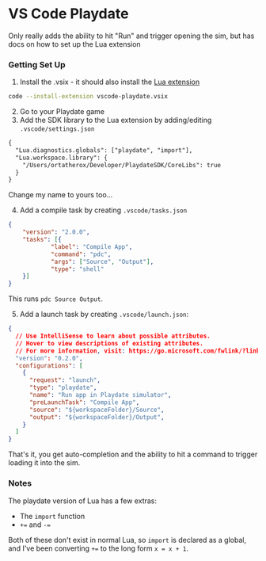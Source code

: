 # VS Code Playdate

Only really adds the ability to hit "Run" and trigger opening the sim, but has docs on how to set up the Lua extension

### Getting Set Up

1. Install the .vsix - it should also install the [Lua extension](https://marketplace.visualstudio.com/items?itemName=sumneko.lua)

```sh
code --install-extension vscode-playdate.vsix
```

2. Go to your Playdate game
3. Add the SDK library to the Lua extension by adding/editing `.vscode/settings.json`

```diff
{
  "Lua.diagnostics.globals": ["playdate", "import"],
  "Lua.workspace.library": {
    "/Users/ortatherox/Developer/PlaydateSDK/CoreLibs": true
  }
}
```

Change my name to yours too...

4. Add a compile task by creating `.vscode/tasks.json`

```json
{
	"version": "2.0.0",
	"tasks": [{
			"label": "Compile App",
			"command": "pdc",
			"args": ["Source", "Output"],
			"type": "shell"
	}]
}
```

This runs `pdc Source Output`.

5. Add a launch task by creating `.vscode/launch.json`:

```json
{
  // Use IntelliSense to learn about possible attributes.
  // Hover to view descriptions of existing attributes.
  // For more information, visit: https://go.microsoft.com/fwlink/?linkid=830387
  "version": "0.2.0",
  "configurations": [
    {
      "request": "launch",
      "type": "playdate",
      "name": "Run app in Playdate simulator",
      "preLaunchTask": "Compile App",
      "source": "${workspaceFolder}/Source",
      "output": "${workspaceFolder}/Output",
    }
  ]
}
```

That's it, you get auto-completion and the ability to hit a command to trigger loading it into the sim.

### Notes

The playdate version of Lua has a few extras:

- The `import` function
- `+=` and `-=` 

Both of these don't exist in normal Lua, so `import` is declared as a global, and I've been converting `+=` to the long form `x = x + 1`.
